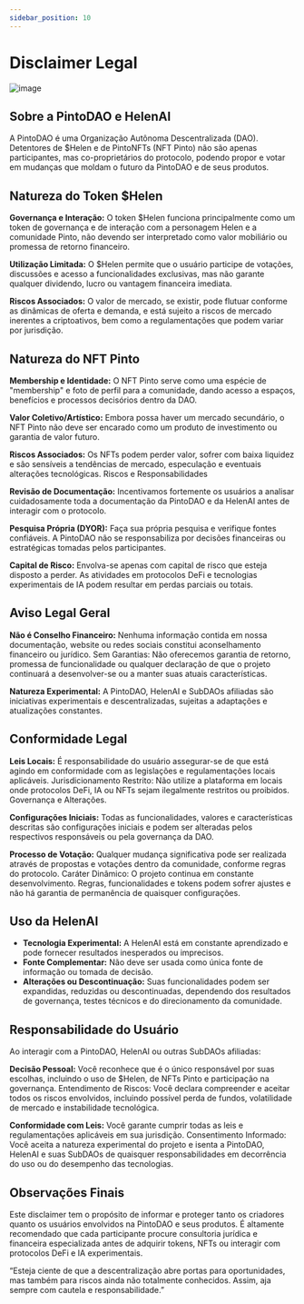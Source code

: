 ```yaml
---
sidebar_position: 10
---
```


# Disclaimer Legal

![image](https://github.com/user-attachments/assets/d1821a77-fe1c-4ce1-85e2-2939ab4ca220)


## Sobre a PintoDAO e HelenAI

A PintoDAO é uma Organização Autônoma Descentralizada (DAO). Detentores de $Helen e de PintoNFTs (NFT Pinto) não são apenas participantes, mas co-proprietários do protocolo, podendo propor e votar em mudanças que moldam o futuro da PintoDAO e de seus produtos.

## Natureza do Token $Helen
**Governança e Interação:** O token $Helen funciona principalmente como um token de governança e de interação com a personagem Helen e a comunidade Pinto, não devendo ser interpretado como valor mobiliário ou promessa de retorno financeiro.

**Utilização Limitada:** O $Helen permite que o usuário participe de votações, discussões e acesso a funcionalidades exclusivas, mas não garante qualquer dividendo, lucro ou vantagem financeira imediata.

**Riscos Associados:** O valor de mercado, se existir, pode flutuar conforme as dinâmicas de oferta e demanda, e está sujeito a riscos de mercado inerentes a criptoativos, bem como a regulamentações que podem variar por jurisdição.

## Natureza do NFT Pinto

**Membership e Identidade:** O NFT Pinto serve como uma espécie de "membership" e foto de perfil para a comunidade, dando acesso a espaços, benefícios e processos decisórios dentro da DAO.

**Valor Coletivo/Artístico:** Embora possa haver um mercado secundário, o NFT Pinto não deve ser encarado como um produto de investimento ou garantia de valor futuro.

**Riscos Associados:** Os NFTs podem perder valor, sofrer com baixa liquidez e são sensíveis a tendências de mercado, especulação e eventuais alterações tecnológicas.
Riscos e Responsabilidades

**Revisão de Documentação:** Incentivamos fortemente os usuários a analisar cuidadosamente toda a documentação da PintoDAO e da HelenAI antes de interagir com o protocolo.

**Pesquisa Própria (DYOR):** Faça sua própria pesquisa e verifique fontes confiáveis. A PintoDAO não se responsabiliza por decisões financeiras ou estratégicas tomadas pelos participantes.

**Capital de Risco:** Envolva-se apenas com capital de risco que esteja disposto a perder. As atividades em protocolos DeFi e tecnologias experimentais de IA podem resultar em perdas parciais ou totais.

## Aviso Legal Geral

**Não é Conselho Financeiro:** Nenhuma informação contida em nossa documentação, website ou redes sociais constitui aconselhamento financeiro ou jurídico.
Sem Garantias: Não oferecemos garantia de retorno, promessa de funcionalidade ou qualquer declaração de que o projeto continuará a desenvolver-se ou a manter suas atuais características.

**Natureza Experimental:** A PintoDAO, HelenAI e SubDAOs afiliadas são iniciativas experimentais e descentralizadas, sujeitas a adaptações e atualizações constantes.

## Conformidade Legal
**Leis Locais:** É responsabilidade do usuário assegurar-se de que está agindo em conformidade com as legislações e regulamentações locais aplicáveis.
Jurisdicionamento Restrito: Não utilize a plataforma em locais onde protocolos DeFi, IA ou NFTs sejam ilegalmente restritos ou proibidos.
Governança e Alterações.

**Configurações Iniciais:** Todas as funcionalidades, valores e características descritas são configurações iniciais e podem ser alteradas pelos respectivos responsáveis ou pela governança da DAO.

**Processo de Votação:** Qualquer mudança significativa pode ser realizada através de propostas e votações dentro da comunidade, conforme regras do protocolo.
Caráter Dinâmico: O projeto continua em constante desenvolvimento. Regras, funcionalidades e tokens podem sofrer ajustes e não há garantia de permanência de quaisquer configurações.

## Uso da HelenAI
- **Tecnologia Experimental:** A HelenAI está em constante aprendizado e pode fornecer resultados inesperados ou imprecisos.
- **Fonte Complementar:** Não deve ser usada como única fonte de informação ou tomada de decisão.
- **Alterações ou Descontinuação:** Suas funcionalidades podem ser expandidas, reduzidas ou descontinuadas, dependendo dos resultados de governança, testes técnicos e do direcionamento da comunidade.

## Responsabilidade do Usuário
Ao interagir com a PintoDAO, HelenAI ou outras SubDAOs afiliadas:

**Decisão Pessoal:** Você reconhece que é o único responsável por suas escolhas, incluindo o uso de $Helen, de NFTs Pinto e participação na governança.
Entendimento de Riscos: Você declara compreender e aceitar todos os riscos envolvidos, incluindo possível perda de fundos, volatilidade de mercado e instabilidade tecnológica.

**Conformidade com Leis:** Você garante cumprir todas as leis e regulamentações aplicáveis em sua jurisdição.
Consentimento Informado: Você aceita a natureza experimental do projeto e isenta a PintoDAO, HelenAI e suas SubDAOs de quaisquer responsabilidades em decorrência do uso ou do desempenho das tecnologias.

## Observações Finais
Este disclaimer tem o propósito de informar e proteger tanto os criadores quanto os usuários envolvidos na PintoDAO e seus produtos. É altamente recomendado que cada participante procure consultoria jurídica e financeira especializada antes de adquirir tokens, NFTs ou interagir com protocolos DeFi e IA experimentais.

“Esteja ciente de que a descentralização abre portas para oportunidades, mas também para riscos ainda não totalmente conhecidos. Assim, aja sempre com cautela e responsabilidade.”
